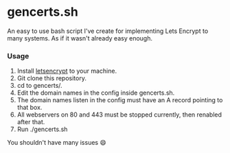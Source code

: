 # gencerts.sh
An easy to use bash script I've create for implementing Lets Encrypt to many systems. As if it wasn't already easy enough.

### Usage

1. Install [letsencrypt](https://letsencrypt.org) to your machine.
2. Git clone this repository.
3. cd to gencerts/.
4. Edit the domain names in the config inside gencerts.sh.
5. The domain names listen in the config must have an A record pointing to that box.
6. All webservers on 80 and 443 must be stopped currently, then renabled after that.
7. Run ./gencerts.sh

You shouldn't have many issues :smile:
